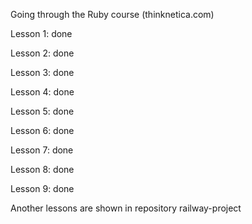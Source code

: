 Going through the Ruby course (thinknetica.com)

Lesson 1: done 

Lesson 2: done

Lesson 3: done

Lesson 4: done

Lesson 5: done

Lesson 6: done

Lesson 7: done

Lesson 8: done

Lesson 9: done

Another lessons are shown in repository railway-project